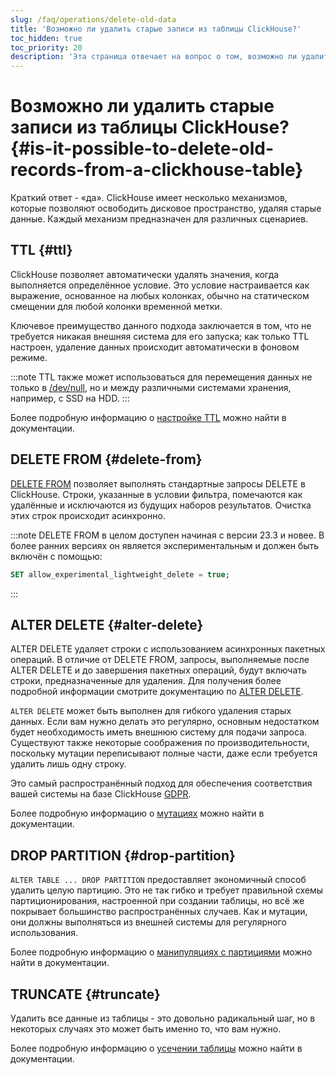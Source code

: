 ```yaml
---
slug: /faq/operations/delete-old-data
title: 'Возможно ли удалить старые записи из таблицы ClickHouse?'
toc_hidden: true
toc_priority: 20
description: 'Эта страница отвечает на вопрос о том, возможно ли удалить старые записи из таблицы ClickHouse'
---
```



# Возможно ли удалить старые записи из таблицы ClickHouse? {#is-it-possible-to-delete-old-records-from-a-clickhouse-table}

Краткий ответ - «да». ClickHouse имеет несколько механизмов, которые позволяют освободить дисковое пространство, удаляя старые данные. Каждый механизм предназначен для различных сценариев.

## TTL {#ttl}

ClickHouse позволяет автоматически удалять значения, когда выполняется определённое условие. Это условие настраивается как выражение, основанное на любых колонках, обычно на статическом смещении для любой колонки временной метки.

Ключевое преимущество данного подхода заключается в том, что не требуется никакая внешняя система для его запуска; как только TTL настроен, удаление данных происходит автоматически в фоновом режиме.

:::note
TTL также может использоваться для перемещения данных не только в [/dev/null](https://en.wikipedia.org/wiki/Null_device), но и между различными системами хранения, например, с SSD на HDD.
:::

Более подробную информацию о [настройке TTL](../../engines/table-engines/mergetree-family/mergetree.md#table_engine-mergetree-ttl) можно найти в документации.

## DELETE FROM {#delete-from}
[DELETE FROM](/sql-reference/statements/delete.md) позволяет выполнять стандартные запросы DELETE в ClickHouse. Строки, указанные в условии фильтра, помечаются как удалённые и исключаются из будущих наборов результатов. Очистка этих строк происходит асинхронно.

:::note
DELETE FROM в целом доступен начиная с версии 23.3 и новее. В более ранних версиях он является экспериментальным и должен быть включён с помощью:
```sql
SET allow_experimental_lightweight_delete = true;
```
:::

## ALTER DELETE {#alter-delete}

ALTER DELETE удаляет строки с использованием асинхронных пакетных операций. В отличие от DELETE FROM, запросы, выполняемые после ALTER DELETE и до завершения пакетных операций, будут включать строки, предназначенные для удаления. Для получения более подробной информации смотрите документацию по [ALTER DELETE](/sql-reference/statements/alter/delete.md).

`ALTER DELETE` может быть выполнен для гибкого удаления старых данных. Если вам нужно делать это регулярно, основным недостатком будет необходимость иметь внешнюю систему для подачи запроса. Существуют также некоторые соображения по производительности, поскольку мутации переписывают полные части, даже если требуется удалить лишь одну строку.

Это самый распространённый подход для обеспечения соответствия вашей системы на базе ClickHouse [GDPR](https://gdpr-info.eu).

Более подробную информацию о [мутациях](/sql-reference/statements/alter#mutations) можно найти в документации.

## DROP PARTITION {#drop-partition}

`ALTER TABLE ... DROP PARTITION` предоставляет экономичный способ удалить целую партицию. Это не так гибко и требует правильной схемы партиционирования, настроенной при создании таблицы, но всё же покрывает большинство распространённых случаев. Как и мутации, они должны выполняться из внешней системы для регулярного использования.

Более подробную информацию о [манипуляциях с партициями](/sql-reference/statements/alter/partition) можно найти в документации.

## TRUNCATE {#truncate}

Удалить все данные из таблицы - это довольно радикальный шаг, но в некоторых случаях это может быть именно то, что вам нужно.

Более подробную информацию о [усечении таблицы](/sql-reference/statements/truncate.md) можно найти в документации.
